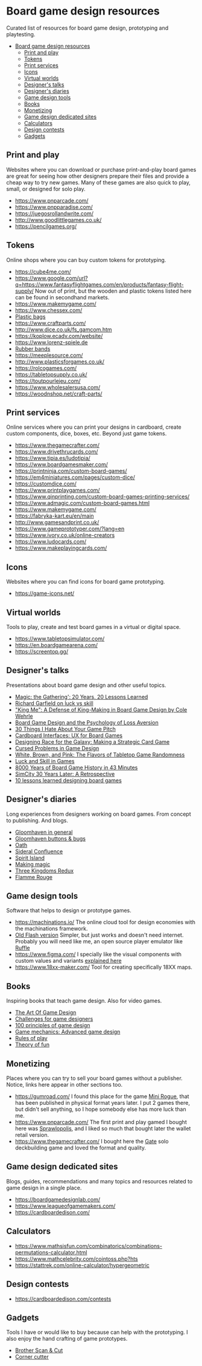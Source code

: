 # Board game design resources

Curated list of resources for board game design, prototyping and playtesting.

- [Board game design resources](#board-game-design-resources)
  - [Print and play](#print-and-play)
  - [Tokens](#tokens)
  - [Print services](#print-services)
  - [Icons](#icons)
  - [Virtual worlds](#virtual-worlds)
  - [Designer's talks](#designers-talks)
  - [Designer's diaries](#designers-diaries)
  - [Game design tools](#game-design-tools)
  - [Books](#books)
  - [Monetizing](#monetizing)
  - [Game design dedicated sites](#game-design-dedicated-sites)
  - [Calculators](#calculators)
  - [Design contests](#design-contests)
  - [Gadgets](#gadgets)

## Print and play

Websites where you can download or purchase print-and-play board games are great for seeing how other designers prepare their files and provide a cheap way to try new games. Many of these games are also quick to play, small, or designed for solo play.

- <https://www.pnparcade.com/>
- <https://www.pnpparadise.com/>
- <https://juegosrollandwrite.com/>
- <http://www.goodlittlegames.co.uk/>
- <https://pencilgames.org/>

## Tokens

Online shops where you can buy custom tokens for prototyping.

- <https://cube4me.com/>
- <https://www.google.com/url?q=https://www.fantasyflightgames.com/en/products/fantasy-flight-supply/> Now out of print, but the wooden and plastic tokens listed here can be found in secondhand markets.
- <https://www.makemygame.com/>
- <https://www.chessex.com/>
- [Plastic bags](https://www.consolidatedplastics.com/collections/reclosable-bags)
- <https://www.craftparts.com/>
- <http://www.dice.co.uk/fs_gamcom.htm>
- <https://koplow.ecadv.com/website/>
- <https://www.lorenz-spiele.de>
- [Rubber bands](https://www.maydaygames.com/)
- <https://meeplesource.com/>
- <http://www.plasticsforgames.co.uk/>
- <https://rolcogames.com/>
- <https://tabletopsupply.co.uk/>
- <https://toutpourlejeu.com/>
- <https://www.wholesalersusa.com/>
- <https://woodnshop.net/craft-parts/>

## Print services

Online services where you can print your designs in cardboard, create custom components, dice, boxes, etc. Beyond just game tokens.

- <https://www.thegamecrafter.com/>
- <https://www.drivethrucards.com/>
- <https://www.tipia.es/ludotipia/>
- <https://www.boardgamesmaker.com/>
- <https://printninja.com/custom-board-games/>
- <https://em4miniatures.com/pages/custom-dice/>
- <https://customdice.com/>
- <https://www.printplaygames.com/>
- <https://www.qinprinting.com/custom-board-games-printing-services/>
- <https://www.admagic.com/custom-board-games.html>
- <https://www.makemygame.com/>
- <https://fabryka-kart.eu/en/main>
- <http://www.gamesandprint.co.uk/>
- <https://www.gameprototyper.com/?lang=en>
- <https://www.ivory.co.uk/online-creators>
- <https://www.ludocards.com/>
- <https://www.makeplayingcards.com/>

## Icons

Websites where you can find icons for board game prototyping.

- <https://game-icons.net/>

## Virtual worlds

Tools to play, create and test board games in a virtual or digital space.

- <https://www.tabletopsimulator.com/>
- <https://en.boardgamearena.com/>
- <https://screentop.gg/>

## Designer's talks

Presentations about board game design and other useful topics.

- [Magic: the Gathering': 20 Years, 20 Lessons Learned](https://www.youtube.com/watch?v=QHHg99hwQGY)
- [Richard Garfield on luck vs skill](https://www.youtube.com/watch?v=dSg408i-eKw)
- ["King Me": A Defense of King-Making in Board Game Design by Cole Wehrle](https://www.youtube.com/watch?v=UraJElx1ebg)
- [Board Game Design and the Psychology of Loss Aversion](https://www.youtube.com/watch?v=F_1YcCcBVfY)
- [30 Things I Hate About Your Game Pitch](https://www.youtube.com/watch?v=4LTtr45y7P0)
- [Cardboard Interfaces: UX for Board Games](https://www.youtube.com/watch?v=3u-QUo4md5Y)
- [Designing Race for the Galaxy: Making a Strategic Card Game](https://www.youtube.com/watch?v=JcyyeAww2wc)
- [Cursed Problems in Game Design](https://www.youtube.com/watch?v=8uE6-vIi1rQ)
- [White, Brown, and Pink: The Flavors of Tabletop Game Randomness](https://www.youtube.com/watch?v=qXn3tGBztVc)
- [Luck and Skill in Games](https://www.youtube.com/watch?v=2owa2s8GdlM)
- [8000 Years of Board Game History in 43 Minutes](https://www.youtube.com/watch?v=Gov-qrjvOTc)
- [SimCity 30 Years Later: A Retrospective](https://www.youtube.com/watch?v=TrScy1icWjI)
- [10 lessons learned designing board games](https://www.youtube.com/watch?v=tvykLUFiHxo)

## Designer's diaries

Long experiences from designers working on board games. From concept to publishing. And blogs.

- [Gloomhaven in general](https://cephalofair.com/blogs/blog)
- [Gloomhaven buttons & bugs](https://cephalofair.com/blogs/blog/cephalofair-designer-diary-issue-5-buttons-bugs)
- [Oath](https://boardgamegeek.com/thread/2291265/designer-diary-1-whats-all-this-then)
- [Sideral Confluence](https://boardgamegeek.com/blogpost/67628/designer-diary-sidereal-confluence-or-a-trade-empi)
- [Spirit Island](https://boardgamegeek.com/blogpost/67955/designer-diary-spirit-island-or-inverting-the-colo)
- [Making magic](https://magic.wizards.com/en/news/making-magic)
- [Three Kingdoms Redux](https://boardgamegeek.com/geeklist/159356/we-are-taking-the-plunge)
- [Flamme Rouge](https://boardgamegeek.com/blogpost/58226/designer-diary-flamme-rouge-or-how-magic-the-gathe)

## Game design tools

Software that helps to design or prototype games.

- <https://machinations.io/> The online cloud tool for design economies with the machinations framework.
- [Old Flash version](https://github.com/DleanJeans/Machinations) Simpler, but just works and doesn't need internet. Probably you will need like me, an open source player emulator like [Ruffle](https://ruffle.rs/)
- <https://www.figma.com/> I specially like the visual components with custom values and variants [explained here](https://help.figma.com/hc/en-us/articles/360038662654-Guide-to-components-in-Figma)
- <https://www.18xx-maker.com/> Tool for creating specifically 18XX maps.

## Books

Inspiring books that teach game design. Also for video games.

- [The Art Of Game Design](https://schellgames.com/art-of-game-design)
- [Challenges for game designers](https://www.amazon.es/Challenges-Game-Designers-Brenda-Brathwaite/dp/158450580X)
- [100 principles of game design](https://www.amazon.com/100-Principles-Game-Design-DESPAIN/dp/0321902491)
- [Game mechanics: Advanced game design](https://www.amazon.es/Game-Mechanics-Advanced-Design-Voices/dp/0321820274)
- [Rules of play](https://www.amazon.es/Rules-Play-Design-Fundamentals-Press/dp/0262240459/ref=pd_sbs_d_sccl_2_1/262-4631191-8876314)
- [Theory of fun](https://www.theoryoffun.com/)

## Monetizing

Places where you can try to sell your board games without a publisher. Notice, links here appear in other sections too.

- <https://gumroad.com/> I found this place for the game [Mini Rogue](https://mountaingold.gumroad.com/l/MiniRogue12), that has been published in physical format years later. I put 2 games there, but didn't sell anything, so I hope somebody else has more luck than me.
- <https://www.pnparcade.com/> The first print and play gamed I bought here was [Sprawlopolis](https://www.pnparcade.com/products/spawlopolis?_pos=1&_sid=d64f1f461&_ss=r), and I liked so much that bought later the wallet retail version.
- <https://www.thegamecrafter.com/> I bought here the [Gate](https://www.thegamecrafter.com/games/gate1) solo deckbuilding game and loved the format and quality.

## Game design dedicated sites

Blogs, guides, recommendations and many topics and resources related to game design in a single place.

- <https://boardgamedesignlab.com/>
- <https://www.leagueofgamemakers.com/>
- <https://cardboardedison.com/>

## Calculators

- <https://www.mathsisfun.com/combinatorics/combinations-permutations-calculator.html>
- <https://www.mathcelebrity.com/cointoss.php?hts>
- <https://stattrek.com/online-calculator/hypergeometric>

## Design contests

- <https://cardboardedison.com/contests>

## Gadgets

Tools I have or would like to buy because can help with the prototyping. I also enjoy the hand crafting of game prototypes.

- [Brother Scan & Cut](https://sewingcraft.brother.eu/en/products/machines/scanncut)
- [Corner cutter](https://cultpens.com/products/sun-star-kadomaru-pro-black-corner-cutter)